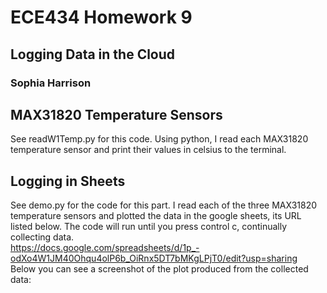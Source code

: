 # ECE434 Homework 9
## Logging Data in the Cloud
### Sophia Harrison 

## MAX31820 Temperature Sensors
See readW1Temp.py for this code. Using python, I read each MAX31820 temperature sensor and print their values in celsius to the terminal.

## Logging in Sheets
See demo.py for the code for this part. I read each of the three MAX31820 temperature sensors and plotted the data in the google sheets, its URL listed below. The code will run until you press control c, continually collecting data. <br>
https://docs.google.com/spreadsheets/d/1p_-odXo4W1JM40Ohqu4olP6b_OiRnx5DT7bMKgLPjT0/edit?usp=sharing 
<br>
Below you can see a screenshot of the plot produced from the collected data:
